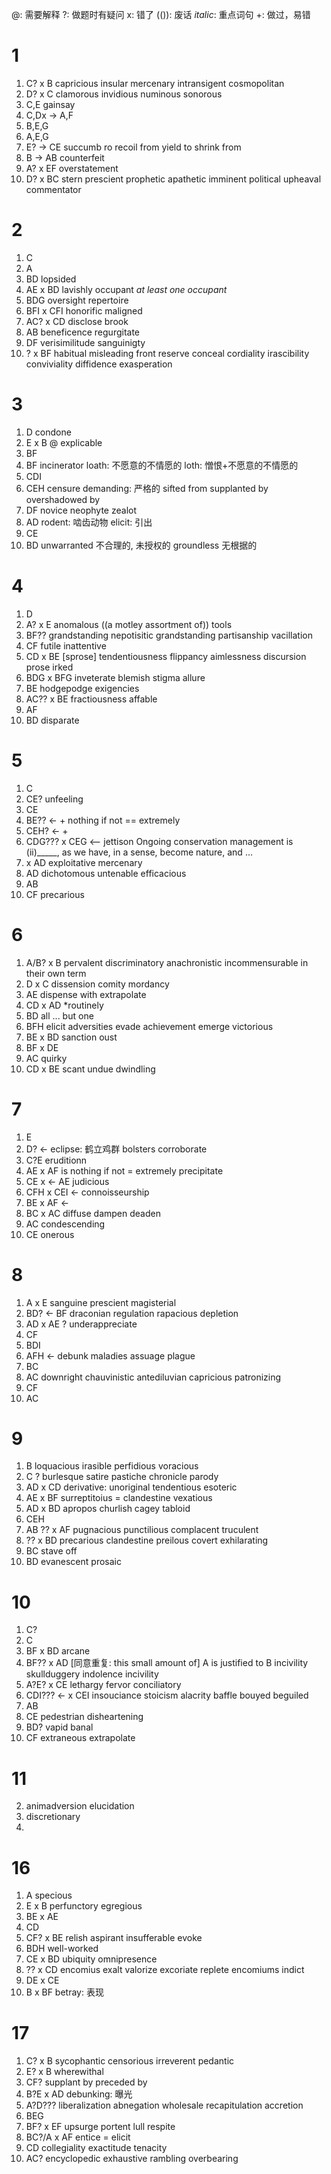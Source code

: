 
@: 需要解释
?: 做题时有疑问
x: 错了
(()): 废话
_italic_: 重点词句
+: 做过，易错

# 1

1. C? x B
capricious
insular
mercenary 
intransigent
cosmopolitan
2. D? x C
clamorous
invidious
numinous
sonorous
3. C,E
gainsay
4. C,Dx -> A,F
5. B,E,G
6. A,E,G
7. E? -> CE
succumb ro
recoil from
yield to
shrink from
8. B -> AB
counterfeit
9. A? x EF
overstatement
10. D? x BC
stern
prescient
prophetic
apathetic
imminent
political upheaval
commentator

# 2

1. C
2. A
3. BD
lopsided
4. AE x BD
lavishly
occupant
_at least one occupant_
5. BDG
oversight
repertoire
6. BFI x CFI
honorific
maligned
7. AC? x CD
disclose
brook
8. AB
beneficence
regurgitate
9. DF
verisimilitude
sanguinigty
10. ? x BF
habitual
misleading front
reserve
conceal
cordiality
irascibility
conviviality
diffidence
exasperation

# 3

1. D
condone
2. E x B @
explicable
3. BF 
4. BF
incinerator
loath: 不愿意的不情愿的
loth: 憎恨+不愿意的不情愿的
5. CDI
6. CEH
censure
demanding: 严格的
sifted from
supplanted by
overshadowed by
7. DF
novice
neophyte
zealot
8. AD
rodent: 啮齿动物
elicit: 引出
9. CE
10. BD
unwarranted 不合理的, 未授权的
groundless 无根据的

# 4

1. D
2. A? x E
anomalous
((a motley assortment of)) tools
3. BF??
grandstanding
nepotisitic
grandstanding
partisanship
vacillation
4. CF
futile
inattentive
5. CD x BE [sprose]
tendentiousness
flippancy
aimlessness
discursion
prose
irked
6. BDG x BFG
inveterate
blemish
stigma
allure
7. BE
hodgepodge
exigencies
8. AC?? x BE
fractiousness
affable
9. AF
10. BD
disparate

# 5

1. C
2. CE?
unfeeling
3. CE
4. BE?? <- + 
nothing if not == extremely
5. CEH? <- + 
6. CDG??? x CEG <--
jettison
Ongoing conservation management is (ii)_____, as we have, in a sense, become nature, and ...
7. x AD
exploitative
mercenary
8. AD
dichotomous
untenable
efficacious
9. AB
10. CF
precarious

# 6

1. A/B? x B
pervalent
discriminatory
anachronistic
incommensurable
in their own term
2. D x C
dissension
comity
mordancy
3. AE
dispense with
extrapolate
4. CD x AD
*routinely
5. BD
all ... but one
6. BFH
elicit adversities
evade achievement
emerge victorious
7. BE x BD
sanction
oust
8. BF x DE
9. AC
quirky
10. CD x BE
scant
undue
dwindling

# 7

1. E
2. D? <-
eclipse: 鹤立鸡群
bolsters
corroborate
3. C?E 
eruditionn
4. AE x AF
is nothing if not = extremely
precipitate
5. CE x <- AE
judicious
6. CFH x CEI <-
connoisseurship
7. BE x AF <- 
8. BC x AC
diffuse
	dampen
deaden
9. AC
condescending
10. CE
onerous

# 8

1. A x E
sanguine
prescient
	magisterial
2. BD? <- BF
	draconian regulation
rapacious depletion
3. AD x AE ?
underappreciate
4. CF
5. BDI
6. AFH <-
debunk
maladies
assuage
plague
7. BC
8. AC
downright
chauvinistic
antediluvian
capricious
patronizing
9. CF
10. AC


# 9 

1. B
loquacious
irasible
perfidious
voracious
2. C ? 
burlesque
satire
pastiche
chronicle
parody
3. AD x CD
derivative: unoriginal
tendentious
esoteric
4. AE x BF
	surreptitoius = clandestine
vexatious
5. AD x BD
apropos
churlish
cagey
tabloid
6. CEH
7. AB ?? x AF
	pugnacious
	punctilious
complacent
	truculent
8. ?? x BD
	precarious
clandestine
	preilous
covert
	exhilarating
9. BC
stave off
10. BD
	evanescent
prosaic


# 10

1. C?
2. C
3. BF x BD
arcane 
4. BF?? x AD [同意重复: this small amount of]
A is justified to B
incivility
skullduggery
indolence
incivility
5. A?E? x CE
lethargy
fervor
conciliatory
6. CDI??? <- x CEI
	insouciance
	stoicism
	alacrity
	baffle
bouyed
beguiled
7. AB
8. CE
	pedestrian
	disheartening
9. BD?
	vapid
banal
10. CF
	extraneous
extrapolate

# 11  
2. 
	animadversion
	elucidation
3. 
	discretionary
4. 


# 16
1. A
specious
2. E x B
perfunctory
egregious
3. BE x AE
4. CD
5. CF? x BE
relish
aspirant
insufferable
evoke
6. BDH
well-worked
7. CE x BD
ubiquity
omnipresence
8. ?? x CD
encomius
exalt
	valorize
	excoriate
	replete
	encomiums
indict
9. DE x CE
10. B x BF
betray: 表现

# 17
1. C? x B
	sycophantic
	censorious
irreverent
pedantic
2. E? x B
wherewithal
3. CF?
supplant by
preceded by
4. B?E x AD
debunking: 曝光
5. A?D???
liberalization
abnegation
wholesale
recapitulation
accretion
6. BEG
7. BF? x EF
upsurge
	portent
lull
respite
8. BC?/A x AF
entice = elicit
9. CD
	collegiality
exactitude
	tenacity
10. AC?
encyclopedic
exhaustive
	rambling
	overbearing


